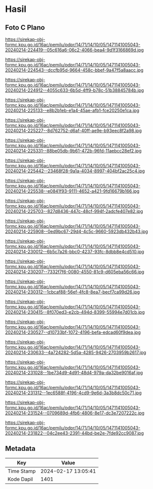 # Hasil

## Foto C Plano

https://sirekap-obj-formc.kpu.go.id/16ac/pemilu/pdpr/14/71/14/10/05/1471141005043-20240214-224419--05c616a6-06c2-4066-bea4-9d1f3166869d.jpg

https://sirekap-obj-formc.kpu.go.id/16ac/pemilu/pdpr/14/71/14/10/05/1471141005043-20240214-224543--dccfb95d-9664-458c-bbef-9a47f5a8aacc.jpg

https://sirekap-obj-formc.kpu.go.id/16ac/pemilu/pdpr/14/71/14/10/05/1471141005043-20240214-224912--4055c633-6b5d-4ff9-b78c-51b38845784b.jpg

https://sirekap-obj-formc.kpu.go.id/16ac/pemilu/pdpr/14/71/14/10/05/1471141005043-20240214-225133--e8b2b1eb-e1a4-45ae-afb1-fce20250e1ca.jpg

https://sirekap-obj-formc.kpu.go.id/16ac/pemilu/pdpr/14/71/14/10/05/1471141005043-20240214-225227--8d762752-d6af-40ff-ae9e-b93eec8f2a98.jpg

https://sirekap-obj-formc.kpu.go.id/16ac/pemilu/pdpr/14/71/14/10/05/1471141005043-20240214-225331--88be05db-9b61-472b-96fd-11aebcc28ef2.jpg

https://sirekap-obj-formc.kpu.go.id/16ac/pemilu/pdpr/14/71/14/10/05/1471141005043-20240214-225442--23468f28-9a1a-4034-8997-404bf2ac25c4.jpg

https://sirekap-obj-formc.kpu.go.id/16ac/pemilu/pdpr/14/71/14/10/05/1471141005043-20240214-225538--e0841f93-9111-4652-a421-9fd16679b166.jpg

https://sirekap-obj-formc.kpu.go.id/16ac/pemilu/pdpr/14/71/14/10/05/1471141005043-20240214-225703--827d8436-447c-48cf-994f-2adcfe407e82.jpg

https://sirekap-obj-formc.kpu.go.id/16ac/pemilu/pdpr/14/71/14/10/05/1471141005043-20240214-225908--0ed9bc67-29d4-4c5c-9660-5923db432b43.jpg

https://sirekap-obj-formc.kpu.go.id/16ac/pemilu/pdpr/14/71/14/10/05/1471141005043-20240214-230012--6b5c7a26-bbc0-4237-93fc-8dbb8e4cd510.jpg

https://sirekap-obj-formc.kpu.go.id/16ac/pemilu/pdpr/14/71/14/10/05/1471141005043-20240214-230207--7332f7f6-0080-4550-81c9-d605eba56c66.jpg

https://sirekap-obj-formc.kpu.go.id/16ac/pemilu/pdpr/14/71/14/10/05/1471141005043-20240214-230312--1cbcaf88-56ef-4fc8-8ea7-becf7ca99d26.jpg

https://sirekap-obj-formc.kpu.go.id/16ac/pemilu/pdpr/14/71/14/10/05/1471141005043-20240214-230415--8f070ed3-e2cb-494d-8399-55994e7d01cb.jpg

https://sirekap-obj-formc.kpu.go.id/16ac/pemilu/pdpr/14/71/14/10/05/1471141005043-20240214-230527--d10733bf-1072-4196-befa-edcad60f9dea.jpg

https://sirekap-obj-formc.kpu.go.id/16ac/pemilu/pdpr/14/71/14/10/05/1471141005043-20240214-230633--4a724282-5d5a-4285-9426-2703959b2617.jpg

https://sirekap-obj-formc.kpu.go.id/16ac/pemilu/pdpr/14/71/14/10/05/1471141005043-20240214-231028--1be734d9-4d91-48d4-979a-da32be9016af.jpg

https://sirekap-obj-formc.kpu.go.id/16ac/pemilu/pdpr/14/71/14/10/05/1471141005043-20240214-231312--1ec6588f-4196-4cd9-9e6d-3a3b8dc50c71.jpg

https://sirekap-obj-formc.kpu.go.id/16ac/pemilu/pdpr/14/71/14/10/05/1471141005043-20240214-231524--0709689d-4fb6-4806-8e17-dc3e7207222c.jpg

https://sirekap-obj-formc.kpu.go.id/16ac/pemilu/pdpr/14/71/14/10/05/1471141005043-20240214-231822--04c2ee43-2391-44bd-be2e-7fde92cc9087.jpg


## Metadata

| Key        | Value               |
| ---------- | ------------------- |
| Time Stamp | 2024-02-17 13:05:41 |
| Kode Dapil | 1401                |



